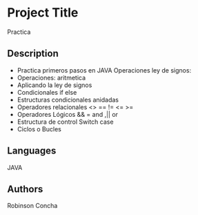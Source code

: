 # Project Title
Practica

## Description
- Practica primeros pasos en JAVA Operaciones ley de signos:
- Operaciones: aritmetica 
- Aplicando la ley de signos 
- Condicionales if else 
- Estructuras condicionales anidadas 
- Operadores relacionales <> == != <= >=
- Operadores Lógicos && = and ,|| or
- Estructura de control Switch case
- Ciclos o Bucles

## Languages
JAVA

## Authors
Robinson Concha

